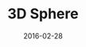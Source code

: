 ---
title: 3D Sphere
description: A Visual Design 3D pink sphere.
client:
skills:
  - Visual Design
date: 2016-02-28
finished: true
nft: true
layout: work
permalink: false
thumbnail: static/3d-sphere.jpg
---
